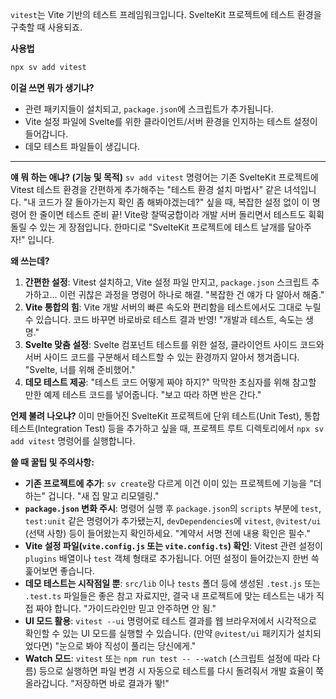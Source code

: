 `vitest`는 Vite 기반의 테스트 프레임워크입니다. SvelteKit 프로젝트에 테스트 환경을 구축할 때 사용되죠.

**사용법**

```bash
npx sv add vitest
```

**이걸 쓰면 뭐가 생기냐?**

*   관련 패키지들이 설치되고, `package.json`에 스크립트가 추가됩니다.
*   Vite 설정 파일에 Svelte를 위한 클라이언트/서버 환경을 인지하는 테스트 설정이 들어갑니다.
*   데모 테스트 파일들이 생깁니다.

---

**얘 뭐 하는 애냐? (기능 및 목적)**
`sv add vitest` 명령어는 기존 SvelteKit 프로젝트에 Vitest 테스트 환경을 간편하게 추가해주는 "테스트 환경 설치 마법사" 같은 녀석입니다. "내 코드가 잘 돌아가는지 확인 좀 해봐야겠는데?" 싶을 때, 복잡한 설정 없이 이 명령어 한 줄이면 테스트 준비 끝! Vite랑 찰떡궁합이라 개발 서버 돌리면서 테스트도 휙휙 돌릴 수 있는 게 장점입니다. 한마디로 "SvelteKit 프로젝트에 테스트 날개를 달아주자!" 입니다.

**왜 쓰는데?**
1.  **간편한 설정**: Vitest 설치하고, Vite 설정 파일 만지고, `package.json` 스크립트 추가하고... 이런 귀찮은 과정을 명령어 하나로 해결. "복잡한 건 얘가 다 알아서 해줌."
2.  **Vite 통합의 힘**: Vite 개발 서버의 빠른 속도와 편리함을 테스트에서도 그대로 누릴 수 있습니다. 코드 바꾸면 바로바로 테스트 결과 반영! "개발과 테스트, 속도는 생명."
3.  **Svelte 맞춤 설정**: Svelte 컴포넌트 테스트를 위한 설정, 클라이언트 사이드 코드와 서버 사이드 코드를 구분해서 테스트할 수 있는 환경까지 알아서 챙겨줍니다. "Svelte, 너를 위해 준비했어."
4.  **데모 테스트 제공**: "테스트 코드 어떻게 짜야 하지?" 막막한 초심자를 위해 참고할 만한 예제 테스트 코드를 넣어줍니다. "보고 따라 하면 반은 간다."

**언제 불려 나오냐?**
이미 만들어진 SvelteKit 프로젝트에 단위 테스트(Unit Test), 통합 테스트(Integration Test) 등을 추가하고 싶을 때, 프로젝트 루트 디렉토리에서 `npx sv add vitest` 명령어를 실행합니다.

**쓸 때 꿀팁 및 주의사항:**
*   **기존 프로젝트에 추가**: `sv create`랑 다르게 이건 이미 있는 프로젝트에 기능을 "더하는" 겁니다. "새 집 말고 리모델링."
*   **`package.json` 변화 주시**: 명령어 실행 후 `package.json`의 `scripts` 부분에 `test`, `test:unit` 같은 명령어가 추가됐는지, `devDependencies`에 `vitest`, `@vitest/ui` (선택 사항) 등이 들어왔는지 확인하세요. "계약서 서명 전에 내용 확인은 필수."
*   **Vite 설정 파일(`vite.config.js` 또는 `vite.config.ts`) 확인**: Vitest 관련 설정이 `plugins` 배열이나 `test` 객체 형태로 추가됩니다. 어떤 설정이 들어갔는지 한번 쓱 훑어보면 좋습니다.
*   **데모 테스트는 시작점일 뿐**: `src/lib` 이나 `tests` 폴더 등에 생성된 `.test.js` 또는 `.test.ts` 파일들은 좋은 참고 자료지만, 결국 내 프로젝트에 맞는 테스트는 내가 직접 짜야 합니다. "가이드라인만 믿고 안주하면 안 됨."
*   **UI 모드 활용**: `vitest --ui` 명령어로 테스트 결과를 웹 브라우저에서 시각적으로 확인할 수 있는 UI 모드를 실행할 수 있습니다. (만약 `@vitest/ui` 패키지가 설치되었다면) "눈으로 봐야 직성이 풀리는 당신에게."
*   **Watch 모드**: `vitest` 또는 `npm run test -- --watch` (스크립트 설정에 따라 다름) 등으로 실행하면 파일 변경 시 자동으로 테스트를 다시 돌려줘서 개발 효율이 쭉 올라갑니다. "저장하면 바로 결과가 뙇!"